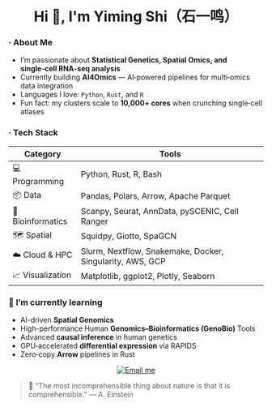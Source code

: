 <h1 align="center">Hi 👋, I'm Yiming Shi（石一鸣）</h1>


### · About Me

*  I’m passionate about **Statistical Genetics, Spatial Omics, and single‑cell RNA‑seq analysis**
*  Currently building **AI4Omics** — AI‑powered pipelines for multi‑omics data integration
*  Languages I love: `Python`, `Rust`, and `R`
*  Fun fact: my clusters scale to **10,000+ cores** when crunching single‑cell atlases

### · Tech Stack

| Category          | Tools                                                     |
| ----------------- | --------------------------------------------------------- |
| 💻 Programming    | Python, Rust, R, Bash                                     |
| 📦 Data           | Pandas, Polars, Arrow, Apache Parquet                     |
| 🧬 Bioinformatics | Scanpy, Seurat, AnnData, pySCENIC, Cell Ranger            |
| 🗺️ Spatial       | Squidpy, Giotto, SpaGCN                                   |
| ☁️ Cloud & HPC    | Slurm, Nextflow, Snakemake, Docker, Singularity, AWS, GCP |
| 📈 Visualization  | Matplotlib, ggplot2, Plotly, Seaborn                      |

### 🌱 I’m currently learning

* AI-driven **Spatial Genomics**
* High-performance Human **Genomics–Bioinformatics (GenoBio)** Tools
* Advanced **causal inference** in human genetics
* GPU‑accelerated **differential expression** via RAPIDS
* Zero‑copy **Arrow** pipelines in Rust

<!-- 🤝 Connect with Me -->
<p align="center">
  <a href="mailto:yimingshiww@gmail.com">
    <img src="https://img.shields.io/badge/email-EA4335?style=for-the-badge&logo=gmail&logoColor=white" alt="Email me" />
  </a>
</p>

> 📖 “The most incomprehensible thing about nature is that it is comprehensible.” — A. Einstein

</div>
